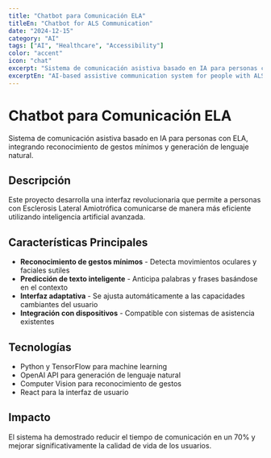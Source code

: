 ```yaml
---
title: "Chatbot para Comunicación ELA"
titleEn: "Chatbot for ALS Communication"
date: "2024-12-15"
category: "AI"
tags: ["AI", "Healthcare", "Accessibility"]
color: "accent"
icon: "chat"
excerpt: "Sistema de comunicación asistiva basado en IA para personas con ELA, integrando reconocimiento de gestos mínimos y generación de lenguaje natural."
excerptEn: "AI-based assistive communication system for people with ALS, integrating minimal gesture recognition and natural language generation."
---
```


# Chatbot para Comunicación ELA

Sistema de comunicación asistiva basado en IA para personas con ELA, integrando reconocimiento de gestos mínimos y generación de lenguaje natural.

## Descripción

Este proyecto desarrolla una interfaz revolucionaria que permite a personas con Esclerosis Lateral Amiotrófica comunicarse de manera más eficiente utilizando inteligencia artificial avanzada.

## Características Principales

- **Reconocimiento de gestos mínimos** - Detecta movimientos oculares y faciales sutiles
- **Predicción de texto inteligente** - Anticipa palabras y frases basándose en el contexto
- **Interfaz adaptativa** - Se ajusta automáticamente a las capacidades cambiantes del usuario
- **Integración con dispositivos** - Compatible con sistemas de asistencia existentes

## Tecnologías

- Python y TensorFlow para machine learning
- OpenAI API para generación de lenguaje natural
- Computer Vision para reconocimiento de gestos
- React para la interfaz de usuario

## Impacto

El sistema ha demostrado reducir el tiempo de comunicación en un 70% y mejorar significativamente la calidad de vida de los usuarios.